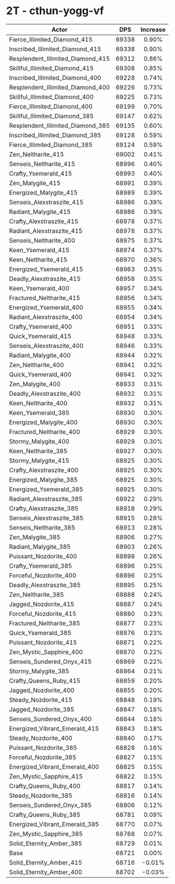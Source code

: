 # 2T - cthun-yogg-vf
| Actor | DPS | Increase |
|---|:---:|:---:|
|Fierce_Illimited_Diamond_415|69338|0.90%|
|Inscribed_Illimited_Diamond_415|69338|0.90%|
|Resplendent_Illimited_Diamond_415|69312|0.86%|
|Skillful_Illimited_Diamond_415|69308|0.85%|
|Inscribed_Illimited_Diamond_400|69228|0.74%|
|Resplendent_Illimited_Diamond_400|69226|0.73%|
|Skillful_Illimited_Diamond_400|69225|0.73%|
|Fierce_Illimited_Diamond_400|69199|0.70%|
|Skillful_Illimited_Diamond_385|69147|0.62%|
|Resplendent_Illimited_Diamond_385|69135|0.60%|
|Inscribed_Illimited_Diamond_385|69128|0.59%|
|Fierce_Illimited_Diamond_385|69124|0.59%|
|Zen_Neltharite_415|69002|0.41%|
|Senseis_Neltharite_415|68996|0.40%|
|Crafty_Ysemerald_415|68993|0.40%|
|Zen_Malygite_415|68991|0.39%|
|Energized_Malygite_415|68989|0.39%|
|Senseis_Alexstraszite_415|68986|0.39%|
|Radiant_Malygite_415|68986|0.39%|
|Crafty_Alexstraszite_415|68978|0.37%|
|Radiant_Alexstraszite_415|68978|0.37%|
|Senseis_Neltharite_400|68975|0.37%|
|Keen_Ysemerald_415|68974|0.37%|
|Keen_Neltharite_415|68970|0.36%|
|Energized_Ysemerald_415|68963|0.35%|
|Deadly_Alexstraszite_415|68958|0.35%|
|Keen_Ysemerald_400|68957|0.34%|
|Fractured_Neltharite_415|68956|0.34%|
|Energized_Ysemerald_400|68955|0.34%|
|Radiant_Alexstraszite_400|68954|0.34%|
|Crafty_Ysemerald_400|68951|0.33%|
|Quick_Ysemerald_415|68948|0.33%|
|Senseis_Alexstraszite_400|68946|0.33%|
|Radiant_Malygite_400|68944|0.32%|
|Zen_Neltharite_400|68941|0.32%|
|Quick_Ysemerald_400|68941|0.32%|
|Zen_Malygite_400|68933|0.31%|
|Deadly_Alexstraszite_400|68932|0.31%|
|Keen_Neltharite_400|68932|0.31%|
|Keen_Ysemerald_385|68930|0.30%|
|Energized_Malygite_400|68930|0.30%|
|Fractured_Neltharite_400|68929|0.30%|
|Stormy_Malygite_400|68929|0.30%|
|Keen_Neltharite_385|68927|0.30%|
|Stormy_Malygite_415|68925|0.30%|
|Crafty_Alexstraszite_400|68925|0.30%|
|Energized_Malygite_385|68925|0.30%|
|Energized_Ysemerald_385|68925|0.30%|
|Radiant_Alexstraszite_385|68922|0.29%|
|Crafty_Alexstraszite_385|68918|0.29%|
|Senseis_Alexstraszite_385|68915|0.28%|
|Senseis_Neltharite_385|68913|0.28%|
|Zen_Malygite_385|68906|0.27%|
|Radiant_Malygite_385|68903|0.26%|
|Puissant_Nozdorite_400|68898|0.26%|
|Crafty_Ysemerald_385|68896|0.25%|
|Forceful_Nozdorite_400|68896|0.25%|
|Deadly_Alexstraszite_385|68895|0.25%|
|Zen_Neltharite_385|68888|0.24%|
|Jagged_Nozdorite_415|68887|0.24%|
|Forceful_Nozdorite_415|68880|0.23%|
|Fractured_Neltharite_385|68877|0.23%|
|Quick_Ysemerald_385|68876|0.23%|
|Puissant_Nozdorite_415|68871|0.22%|
|Zen_Mystic_Sapphire_400|68870|0.22%|
|Senseis_Sundered_Onyx_415|68869|0.22%|
|Stormy_Malygite_385|68864|0.21%|
|Crafty_Queens_Ruby_415|68859|0.20%|
|Jagged_Nozdorite_400|68855|0.20%|
|Steady_Nozdorite_415|68848|0.19%|
|Jagged_Nozdorite_385|68847|0.18%|
|Senseis_Sundered_Onyx_400|68844|0.18%|
|Energized_Vibrant_Emerald_415|68843|0.18%|
|Steady_Nozdorite_400|68840|0.17%|
|Puissant_Nozdorite_385|68828|0.16%|
|Forceful_Nozdorite_385|68827|0.15%|
|Energized_Vibrant_Emerald_400|68825|0.15%|
|Zen_Mystic_Sapphire_415|68822|0.15%|
|Crafty_Queens_Ruby_400|68817|0.14%|
|Steady_Nozdorite_385|68816|0.14%|
|Senseis_Sundered_Onyx_385|68806|0.12%|
|Crafty_Queens_Ruby_385|68781|0.09%|
|Energized_Vibrant_Emerald_385|68770|0.07%|
|Zen_Mystic_Sapphire_385|68768|0.07%|
|Solid_Eternity_Amber_385|68729|0.01%|
|Base|68721|0.00%|
|Solid_Eternity_Amber_415|68716|-0.01%|
|Solid_Eternity_Amber_400|68702|-0.03%|
